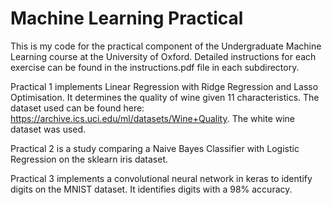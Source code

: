 # Machine Learning Practical
This is my code for the practical component of the Undergraduate Machine Learning course at the University of Oxford. 
Detailed instructions for each exercise can be found in the instructions.pdf file in each subdirectory.

Practical 1 implements Linear Regression with Ridge Regression and Lasso Optimisation. It determines the quality of wine given 11 characteristics. The dataset used can be found here: https://archive.ics.uci.edu/ml/datasets/Wine+Quality. The white wine dataset was used.

Practical 2 is a study comparing a Naive Bayes Classifier with Logistic Regression on the sklearn iris dataset.

Practical 3 implements a convolutional neural network in keras to identify digits on the MNIST dataset. It identifies digits with a 98% accuracy.
